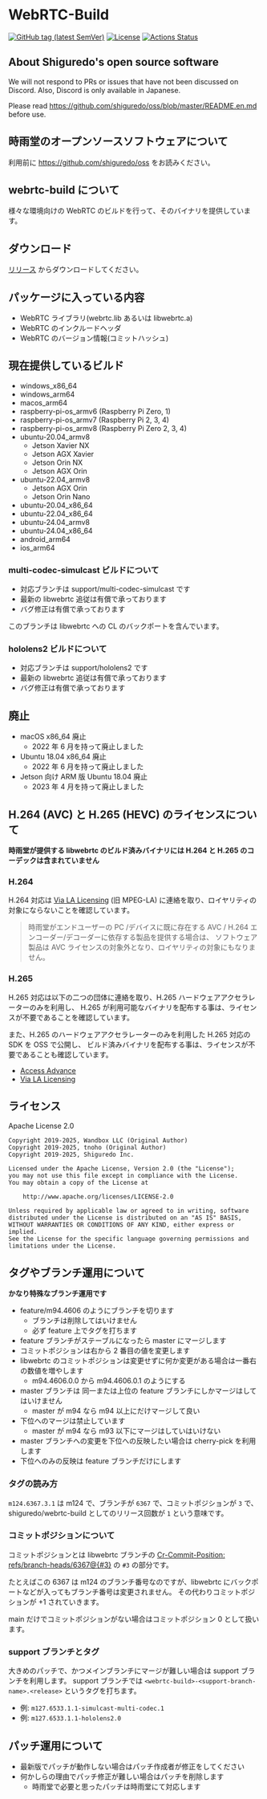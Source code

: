 # WebRTC-Build

[![GitHub tag (latest SemVer)](https://img.shields.io/github/tag/shiguredo-webrtc-build/webrtc-build.svg)](https://github.com/shiguredo-webrtc-build/webrtc-build)
[![License](https://img.shields.io/badge/License-Apache%202.0-blue.svg)](https://opensource.org/licenses/Apache-2.0)
[![Actions Status](https://github.com/shiguredo-webrtc-build/webrtc-build/workflows/build/badge.svg)](https://github.com/shiguredo-webrtc-build/webrtc-build/actions)

## About Shiguredo's open source software

We will not respond to PRs or issues that have not been discussed on Discord. Also, Discord is only available in Japanese.

Please read <https://github.com/shiguredo/oss/blob/master/README.en.md> before use.

## 時雨堂のオープンソースソフトウェアについて

利用前に <https://github.com/shiguredo/oss> をお読みください。

## webrtc-build について

様々な環境向けの WebRTC のビルドを行って、そのバイナリを提供しています。

## ダウンロード

[リリース](https://github.com/melpon/webrtc-build/releases) からダウンロードしてください。

## パッケージに入っている内容

- WebRTC ライブラリ(webrtc.lib あるいは libwebrtc.a)
- WebRTC のインクルードヘッダ
- WebRTC のバージョン情報(コミットハッシュ)

## 現在提供しているビルド

- windows_x86_64
- windows_arm64
- macos_arm64
- raspberry-pi-os_armv6 (Raspberry Pi Zero, 1)
- raspberry-pi-os_armv7 (Raspberry Pi 2, 3, 4)
- raspberry-pi-os_armv8 (Raspberry Pi Zero 2, 3, 4)
- ubuntu-20.04_armv8
  - Jetson Xavier NX
  - Jetson AGX Xavier
  - Jetson Orin NX
  - Jetson AGX Orin
- ubuntu-22.04_armv8
  - Jetson AGX Orin
  - Jetson Orin Nano
- ubuntu-20.04_x86_64
- ubuntu-22.04_x86_64
- ubuntu-24.04_armv8
- ubuntu-24.04_x86_64
- android_arm64
- ios_arm64

### multi-codec-simulcast ビルドについて

- 対応ブランチは support/multi-codec-simulcast です
- 最新の libwebrtc 追従は有償で承っております
- バグ修正は有償で承っております

このブランチは libwebrtc への CL のバックポートを含んでいます。

### hololens2 ビルドについて

- 対応ブランチは support/hololens2 です
- 最新の libwebrtc 追従は有償で承っております
- バグ修正は有償で承っております

## 廃止

- macOS x86_64 廃止
  - 2022 年 6 月を持って廃止しました
- Ubuntu 18.04 x86_64 廃止
  - 2022 年 6 月を持って廃止しました
- Jetson 向け ARM 版 Ubuntu 18.04 廃止
  - 2023 年 4 月を持って廃止しました

## H.264 (AVC) と H.265 (HEVC) のライセンスについて

**時雨堂が提供する libwebrtc のビルド済みバイナリには H.264 と H.265 のコーデックは含まれていません**

### H.264

H.264 対応は [Via LA Licensing](https://www.via-la.com/) (旧 MPEG-LA) に連絡を取り、ロイヤリティの対象にならないことを確認しています。

> 時雨堂がエンドユーザーの PC /デバイスに既に存在する AVC / H.264 エンコーダー/デコーダーに依存する製品を提供する場合は、
> ソフトウェア製品は AVC ライセンスの対象外となり、ロイヤリティの対象にもなりません。

### H.265

H.265 対応は以下の二つの団体に連絡を取り、H.265 ハードウェアアクセラレーターのみを利用し、
H.265 が利用可能なバイナリを配布する事は、ライセンスが不要であることを確認しています。

また、H.265 のハードウェアアクセラレーターのみを利用した H.265 対応の SDK を OSS で公開し、
ビルド済みバイナリを配布する事は、ライセンスが不要であることも確認しています。

- [Access Advance](https://accessadvance.com/ja/)
- [Via LA Licensing](https://www.via-la.com/)

## ライセンス

Apache License 2.0

```
Copyright 2019-2025, Wandbox LLC (Original Author)
Copyright 2019-2025, tnoho (Original Author)
Copyright 2019-2025, Shiguredo Inc.

Licensed under the Apache License, Version 2.0 (the "License");
you may not use this file except in compliance with the License.
You may obtain a copy of the License at

    http://www.apache.org/licenses/LICENSE-2.0

Unless required by applicable law or agreed to in writing, software
distributed under the License is distributed on an "AS IS" BASIS,
WITHOUT WARRANTIES OR CONDITIONS OF ANY KIND, either express or implied.
See the License for the specific language governing permissions and
limitations under the License.
```

## タグやブランチ運用について

**かなり特殊なブランチ運用です**

- feature/m94.4606 のようにブランチを切ります
  - ブランチは削除してはいけません
  - 必ず feature 上でタグを打ちます
- feature ブランチがステーブルになったら master にマージします
- コミットポジションは右から 2 番目の値を変更します
- libwebrtc のコミットポジションは変更せずに何か変更がある場合は一番右の数値を増やします
  - m94.4606.0.0 から m94.4606.0.1 のようにする
- master ブランチは 同一または上位の feature ブランチにしかマージはしてはいけません
  - master が m94 なら m94 以上にだけマージして良い
- 下位へのマージは禁止しています
  - master が m94 なら m93 以下にマージはしていはいけない
- master ブランチへの変更を下位への反映したい場合は cherry-pick を利用します
- 下位へのみの反映は feature ブランチだけにします

### タグの読み方

`m124.6367.3.1` は m124 で、ブランチが `6367` で、コミットポジションが `3` で、
shiguredo/webrtc-build としてのリリース回数が `1` という意味です。

### コミットポジションについて

コミットポジションとは libwebrtc ブランチの [Cr-Commit-Position: refs/branch-heads/6367@{#3}](https://webrtc.googlesource.com/src.git/+/a55ff9e83e4592010969d428bee656bace8cbc3b) の `#3` の部分です。

たとえばこの 6367 は m124 のブランチ番号なのですが、libwebrtc にバックポートなどが入ってもブランチ番号は変更されません。
その代わりコミットポジションが +1 されていきます。

main だけでコミットポジションがない場合はコミットポジション 0 として扱います。

### support ブランチとタグ

大きめのパッチで、かつメインブランチにマージが難しい場合は support ブランチを利用します。
support ブランチでは `<webrtc-build>-<support-branch-name>.<release>` というタグを打ちます。

- 例: `m127.6533.1.1-simulcast-multi-codec.1`
- 例: `m127.6533.1.1-hololens2.0`

## パッチ運用について

- 最新版でパッチが動作しない場合はパッチ作成者が修正をしてください
- 何かしらの理由でパッチ修正が難しい場合はパッチを削除します
  - 時雨堂で必要と思ったパッチは時雨堂にて対応します
